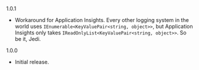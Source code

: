 1.0.1

- Workaround for Application Insights. Every other logging system in the world uses `IEnumerable<KeyValuePair<string, object>>`, but Application Insights only takes `IReadOnlyList<KeyValuePair<string, object>>`. So be it, Jedi.

1.0.0

- Initial release.